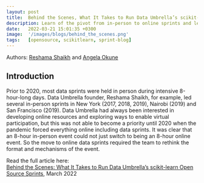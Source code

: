 ```yaml
---
layout: post
title:  Behind the Scenes, What It Takes to Run Data Umbrella’s scikit-learn Open Source Sprints
description: Learn of the pivot from in-person to online sprints and lessons learned.
date:   2022-03-21 15:01:35 +0300
image:  '/images/blogs/behind_the_scenes.png'
tags:   [opensource, scikitlearn, sprint-blog]
---
```


Authors: [Reshama Shaikh](https://reshamas.github.io) and [Angela Okune](https://angelaokune.me)

## Introduction

Prior to 2020, most data sprints were held in person during intensive 8-hour-long days. Data Umbrella founder, Reshama Shaikh, for example, led several in-person sprints in New York (2017, 2018, 2019), Nairobi (2019) and San Francisco (2019). Data Umbrella had always been interested in developing online resources and exploring ways to enable virtual participation, but this was not able to become a priority until 2020 when the pandemic forced everything online including data sprints. It was clear that an 8-hour in-person event could not just switch to being an 8-hour online event. So the move to online data sprints required the team to rethink the format and mechanisms of the event.

Read the  full article here:  
[Behind the Scenes: What It Takes to Run Data Umbrella’s scikit-learn Open Source Sprints](https://eventfund.codeforscience.org/behind-the-scenes-what-it-takes-to-run-data-umbrellas-scikit-learn-open-source-sprints/), March 2022
